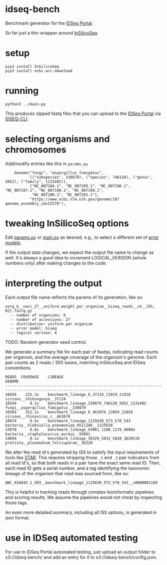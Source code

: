 # idseq-bench
Benchmark generator for the [IDSeq Portal](https://idseq.net).

So far just a thin wrapper around [InSilicoSeq](https://insilicoseq.readthedocs.io/en/latest/).

# setup
```
pip3 install InSilicoSeq
pip3 install ncbi-acc-download
```

# running
```
python3 ../main.py
```

This produces zipped fastq files that you can upload to the [IDSeq Portal](https://idseq.net) via [IDSEQ-CLI](https://github.com/chanzuckerberg/idseq-cli).

# selecting organisms and chromosomes
Add/modify entries like this in `params.py`
```
    Genome("fungi", "aspergillus_fumigatus",
           [("subspecies", 330879), ("species", 746128), ("genus", 5052), ("family", 1131492)],
           ["NC_007194.1", "NC_007195.1", "NC_007196.1", "NC_007197.1", "NC_007198.1", "NC_007199.1",
            "NC_007200.1", "NC_007201.1"],
           "https://www.ncbi.nlm.nih.gov/genome/18?genome_assembly_id=22576"),
```

# tweaking InSilicoSeq options
Edit [params.py](params.py) or [main.py](main.py) as desired, e.g., to select a different set of [error models](https://insilicoseq.readthedocs.io/en/latest/iss/model.html).

If the output data changes, we expect the output file name to change as well.  It's always a good idea to increment
LOGICAL_VERSION (whole numbers only) after making changes to the code.

# interpreting the output
Each output file name reflects the params of its generation, like so:
```
norg_6__nacc_27__uniform_weight_per_organism__hiseq_reads__v4__[R1, R2].fastq.gz
  -- number of organisms: 6
  -- number of accessions: 27
  -- distribution: uniform per organism
  -- error model: hiseq
  -- logical version: 4
```
TODO:  Random generator seed control.

We generate a summary file for each pair of fastqs, indicating read counts per organism,
and the average coverage of the organism's genome.  Each pair counts as 2 reads / 300 bases,
matching InSilicoSeq and IDSeq conventions.
```
READS  COVERAGE    LINEAGE                                          GENOME
----------------------------------------------------------------------------------------------------------------------
16656    215.3x    benchmark_lineage_0_37124_11019_11018            viruses__chikungunya__37124
16594      0.1x    benchmark_lineage_330879_746128_5052_1131492     fungi__aspergillus_fumigatus__330879
16564    352.1x    benchmark_lineage_0_463676_12059_12058           viruses__rhinovirus_c__463676
16074      0.5x    benchmark_lineage_1125630_573_570_543            bacteria__klebsiella_pneumoniae_HS11286__1125630
15078      0.8x    benchmark_lineage_93061_1280_1279_90964          bacteria__staphylococcus_aureus__93061
14894      0.1x    benchmark_lineage_36329_5833_5820_1639119        protista__plasmodium_falciuparum__36329
```
We alter the read id's generated by ISS to satisfy the input requirements of tools like [STAR](https://github.com/alexdobin/STAR).
This requires stripping those `_1` and `_2` pair indicators from all read id's, so that both reads in a pair have the exact same
read ID.  Then, each read ID gets a serial number, and a tag identifying the taxonomic lineage of the organism
that read was sourced from, like so:
```
@NC_016845.1_503__benchmark_lineage_1125630_573_570_543__s0000001169
```
This is helpful in tracking reads through complex bioinformatic pipelines and
scoring results.  We assume the pipelines would not cheat by inspecting those tags.

An even more detailed summary, including all ISS options, is generated in json format.

# use in IDSeq automated testing

For use in IDSeq Portal automated testing, just upload an output folder to s3://idseq-bench/<number> and add
an entry for it to s3://idseq-bench/config.json.
